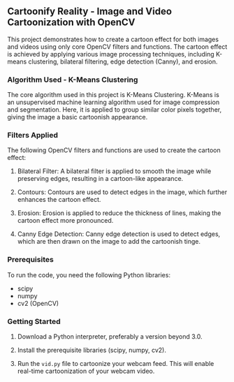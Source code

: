 ## Cartoonify Reality - Image and Video Cartoonization with OpenCV

This project demonstrates how to create a cartoon effect for both images and videos using only core OpenCV filters and functions. The cartoon effect is achieved by applying various image processing techniques, including K-means clustering, bilateral filtering, edge detection (Canny), and erosion.

### Algorithm Used - K-Means Clustering

The core algorithm used in this project is K-Means Clustering. K-Means is an unsupervised machine learning algorithm used for image compression and segmentation. Here, it is applied to group similar color pixels together, giving the image a basic cartoonish appearance.

### Filters Applied

The following OpenCV filters and functions are used to create the cartoon effect:

1. Bilateral Filter: A bilateral filter is applied to smooth the image while preserving edges, resulting in a cartoon-like appearance.

2. Contours: Contours are used to detect edges in the image, which further enhances the cartoon effect.

3. Erosion: Erosion is applied to reduce the thickness of lines, making the cartoon effect more pronounced.

4. Canny Edge Detection: Canny edge detection is used to detect edges, which are then drawn on the image to add the cartoonish tinge.

### Prerequisites

To run the code, you need the following Python libraries:

- scipy
- numpy
- cv2 (OpenCV)

### Getting Started

1. Download a Python interpreter, preferably a version beyond 3.0.

2. Install the prerequisite libraries (scipy, numpy, cv2).

3. Run the `vid.py` file to cartoonize your webcam feed. This will enable real-time cartoonization of your webcam video.